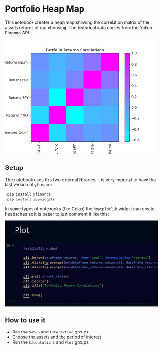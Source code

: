 # Portfolio Heap Map

This notebook creates a heap map showing the correlation matrix of the assets returns of our choosing. The historical data comes from the Yahoo Finance API

![1706789572329](image/README/1706789572329.png)

## Setup

The notebook uses this two external libraries, it is very importat to have tha last version of `yfinance`.

```bash
!pip install yfinance
!pip install ipywidgets
```

In some types of notebooks (like Colab) the `%matplotlib` widget can create headaches so it is better to just comment it like this:

![1706788828177](image/README/1706788828177.png)

## How to use it

+ Run the `Setup` and `Interaction` groups
+ Choose the assets and the period of interest
+ Run the `Calculations` and `Plot` groups
